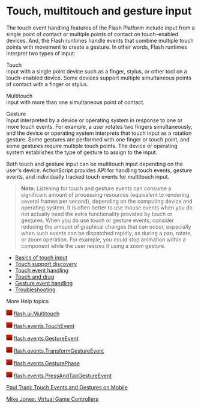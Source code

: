 # Touch, multitouch and gesture input

The touch event handling features of the Flash Platform include input from a
single point of contact or multiple points of contact on touch-enabled devices.
And, the Flash runtimes handle events that combine multiple touch points with
movement to create a gesture. In other words, Flash runtimes interpret two types
of input:

Touch  
input with a single point device such as a finger, stylus, or other tool on a
touch-enabled device. Some devices support multiple simultaneous points of
contact with a finger or stylus.

Multitouch  
input with more than one simultaneous point of contact.

Gesture  
Input interpreted by a device or operating system in response to one or more
touch events. For example, a user rotates two fingers simultaneously, and the
device or operating system interprets that touch input as a rotation gesture.
Some gestures are performed with one finger or touch point, and some gestures
require multiple touch points. The device or operating system establishes the
type of gesture to assign to the input.

Both touch and gesture input can be multitouch input depending on the user's
device. ActionScript provides API for handling touch events, gesture events, and
individually tracked touch events for multitouch input.

> **Note:** Listening for touch and gesture events can consume a significant
> amount of processing resources (equivalent to rendering several frames per
> second), depending on the computing device and operating system. It is often
> better to use mouse events when you do not actually need the extra
> functionality provided by touch or gestures. When you do use touch or gesture
> events, consider reducing the amount of graphical changes that can occur,
> especially when such events can be dispatched rapidly, as during a pan,
> rotate, or zoom operation. For example, you could stop animation within a
> component while the user resizes it using a zoom gesture.

- [Basics of touch input](./basics-of-touch-input.md)
- [Touch support discovery](./touch-support-discovery.md)
- [Touch event handling](./touch-event-handling.md)
- [Touch and drag](./touch-and-drag.md)
- [Gesture event handling](./gesture-event-handling.md)
- [Troubleshooting](./troubleshooting.md)

More Help topics

![](../../img/flashplatformLinkIndicator.png)
[flash.ui.Multitouch](https://help.adobe.com/en_US/FlashPlatform/reference/actionscript/3/flash/ui/Multitouch.html)

![](../../img/flashplatformLinkIndicator.png)
[flash.events.TouchEvent](https://help.adobe.com/en_US/FlashPlatform/reference/actionscript/3/flash/events/TouchEvent.html)

![](../../img/flashplatformLinkIndicator.png)
[flash.events.GestureEvent](https://help.adobe.com/en_US/FlashPlatform/reference/actionscript/3/flash/events/GestureEvent.html)

![](../../img/flashplatformLinkIndicator.png)
[flash.events.TransformGestureEvent](https://help.adobe.com/en_US/FlashPlatform/reference/actionscript/3/flash/events/TransformGestureEvent.html)

![](../../img/flashplatformLinkIndicator.png)
[flash.events.GesturePhase](https://help.adobe.com/en_US/FlashPlatform/reference/actionscript/3/flash/events/GesturePhase.html)

![](../../img/flashplatformLinkIndicator.png)
[flash.events.PressAndTapGestureEvent](https://help.adobe.com/en_US/FlashPlatform/reference/actionscript/3/flash/events/PressAndTapGestureEvent.html)

[Paul Trani: Touch Events and Gestures on Mobile](http://www.paultrani.com/blog/index.php/2011/02/touch-events-and-gestures-on-mobile/)

[Mike Jones: Virtual Game Controllers](http://blog.flashgen.com/2011/03/21/virtual-game-controllers/)
